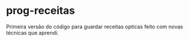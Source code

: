 # prog-receitas
Primeira versão do código para guardar receitas opticas feito com novas técnicas que aprendi.
